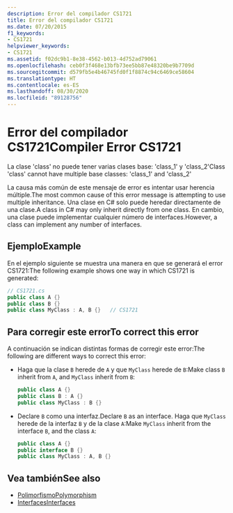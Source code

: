 ```yaml
---
description: Error del compilador CS1721
title: Error del compilador CS1721
ms.date: 07/20/2015
f1_keywords:
- CS1721
helpviewer_keywords:
- CS1721
ms.assetid: f02dc9b1-8e38-4562-b013-4d752ad79061
ms.openlocfilehash: ceb0f3f468e13bfb73ee5bb87e48320be9b7709d
ms.sourcegitcommit: d579fb5e4b46745fd0f1f8874c94c6469ce58604
ms.translationtype: HT
ms.contentlocale: es-ES
ms.lasthandoff: 08/30/2020
ms.locfileid: "89128756"
---
```

# <a name="compiler-error-cs1721"></a><span data-ttu-id="0fdb3-103">Error del compilador CS1721</span><span class="sxs-lookup"><span data-stu-id="0fdb3-103">Compiler Error CS1721</span></span>

<span data-ttu-id="0fdb3-104">La clase 'class' no puede tener varias clases base: 'class_1' y 'class_2'</span><span class="sxs-lookup"><span data-stu-id="0fdb3-104">Class 'class' cannot have multiple base classes: 'class_1' and 'class_2'</span></span>

<span data-ttu-id="0fdb3-105">La causa más común de este mensaje de error es intentar usar herencia múltiple.</span><span class="sxs-lookup"><span data-stu-id="0fdb3-105">The most common cause of this error message is attempting to use multiple inheritance.</span></span> <span data-ttu-id="0fdb3-106">Una clase en C# solo puede heredar directamente de una clase.</span><span class="sxs-lookup"><span data-stu-id="0fdb3-106">A class in C# may only inherit directly from one class.</span></span> <span data-ttu-id="0fdb3-107">En cambio, una clase puede implementar cualquier número de interfaces.</span><span class="sxs-lookup"><span data-stu-id="0fdb3-107">However, a class can implement any number of interfaces.</span></span>

## <a name="example"></a><span data-ttu-id="0fdb3-108">Ejemplo</span><span class="sxs-lookup"><span data-stu-id="0fdb3-108">Example</span></span>

<span data-ttu-id="0fdb3-109">En el ejemplo siguiente se muestra una manera en que se generará el error CS1721:</span><span class="sxs-lookup"><span data-stu-id="0fdb3-109">The following example shows one way in which CS1721 is generated:</span></span>

```csharp
// CS1721.cs
public class A {}
public class B {}
public class MyClass : A, B {}   // CS1721
```

## <a name="to-correct-this-error"></a><span data-ttu-id="0fdb3-110">Para corregir este error</span><span class="sxs-lookup"><span data-stu-id="0fdb3-110">To correct this error</span></span>

<span data-ttu-id="0fdb3-111">A continuación se indican distintas formas de corregir este error:</span><span class="sxs-lookup"><span data-stu-id="0fdb3-111">The following are different ways to correct this error:</span></span>

- <span data-ttu-id="0fdb3-112">Haga que la clase `B` herede de `A` y que `MyClass` herede de `B`:</span><span class="sxs-lookup"><span data-stu-id="0fdb3-112">Make class `B` inherit from `A`, and `MyClass` inherit from `B`:</span></span>

    ```csharp
    public class A {}
    public class B : A {}
    public class MyClass : B {}
    ```

- <span data-ttu-id="0fdb3-113">Declare `B` como una interfaz.</span><span class="sxs-lookup"><span data-stu-id="0fdb3-113">Declare `B` as an interface.</span></span> <span data-ttu-id="0fdb3-114">Haga que `MyClass` herede de la interfaz `B` y de la clase `A`:</span><span class="sxs-lookup"><span data-stu-id="0fdb3-114">Make `MyClass` inherit from the interface `B`, and the class `A`:</span></span>

    ```csharp
    public class A {}
    public interface B {}
    public class MyClass : A, B {}
    ```

## <a name="see-also"></a><span data-ttu-id="0fdb3-115">Vea también</span><span class="sxs-lookup"><span data-stu-id="0fdb3-115">See also</span></span>

- [<span data-ttu-id="0fdb3-116">Polimorfismo</span><span class="sxs-lookup"><span data-stu-id="0fdb3-116">Polymorphism</span></span>](../../programming-guide/classes-and-structs/polymorphism.md)
- [<span data-ttu-id="0fdb3-117">Interfaces</span><span class="sxs-lookup"><span data-stu-id="0fdb3-117">Interfaces</span></span>](../../programming-guide/interfaces/index.md)
